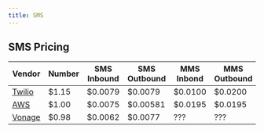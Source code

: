 ```yaml
---
title: SMS
---
```


## SMS Pricing


| Vendor | Number | SMS Inbound | SMS Outbound | MMS Inbond | MMS Outbound |
| ------ | ------ | ----------- | ------------ | ---------- | ------------ |
| [Twilio](https://www.twilio.com/en-us/sms/pricing/us) | $1.15 | $0.0079 | $0.0079  | $0.0100 | $0.0200 |
| [AWS](https://aws.amazon.com/pinpoint/pricing/)       | $1.00 | $0.0075 | $0.00581 | $0.0195 | $0.0195 |
| [Vonage](https://www.vonage.com/communications-apis/sms/pricing/)       | $0.98 | $0.0062  | $0.0077 | ??? | ??? |